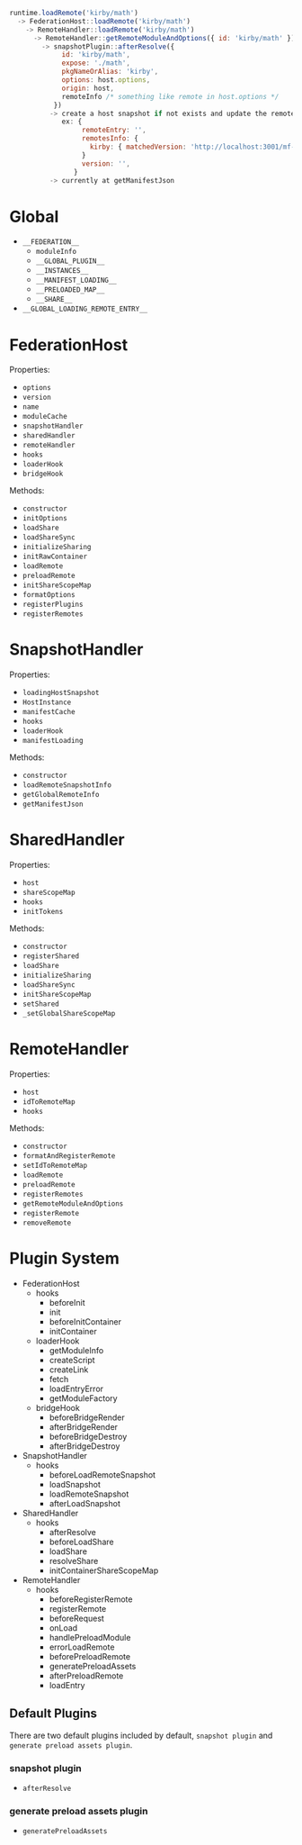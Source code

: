 ```js
runtime.loadRemote('kirby/math')
  -> FederationHost::loadRemote('kirby/math')
    -> RemoteHandler::loadRemote('kirby/math')
      -> RemoteHandler::getRemoteModuleAndOptions({ id: 'kirby/math' })
        -> snapshotPlugin::afterResolve({
             id: 'kirby/math',
             expose: './math',
             pkgNameOrAlias: 'kirby',
             options: host.options,
             origin: host,
             remoteInfo /* something like remote in host.options */
           })
          -> create a host snapshot if not exists and update the remote info
             ex: {
                  remoteEntry: '',
                  remotesInfo: {
                    kirby: { matchedVersion: 'http://localhost:3001/mf-manifest.json' },
                  }
                  version: '',
                }
          -> currently at getManifestJson
```

# Global

- `__FEDERATION__`
  - `moduleInfo`
  - `__GLOBAL_PLUGIN__`
  - `__INSTANCES__`
  - `__MANIFEST_LOADING__`
  - `__PRELOADED_MAP__`
  - `__SHARE__`
- `__GLOBAL_LOADING_REMOTE_ENTRY__`

# FederationHost

Properties:

- `options`
- `version`
- `name`
- `moduleCache`
- `snapshotHandler`
- `sharedHandler`
- `remoteHandler`
- `hooks`
- `loaderHook`
- `bridgeHook`

Methods:

- `constructor`
- `initOptions`
- `loadShare`
- `loadShareSync`
- `initializeSharing`
- `initRawContainer`
- `loadRemote`
- `preloadRemote`
- `initShareScopeMap`
- `formatOptions`
- `registerPlugins`
- `registerRemotes`

# SnapshotHandler

Properties:

- `loadingHostSnapshot`
- `HostInstance`
- `manifestCache`
- `hooks`
- `loaderHook`
- `manifestLoading`

Methods:

- `constructor`
- `loadRemoteSnapshotInfo`
- `getGlobalRemoteInfo`
- `getManifestJson`

# SharedHandler

Properties:

- `host`
- `shareScopeMap`
- `hooks`
- `initTokens`

Methods:

- `constructor`
- `registerShared`
- `loadShare`
- `initializeSharing`
- `loadShareSync`
- `initShareScopeMap`
- `setShared`
- `_setGlobalShareScopeMap`

# RemoteHandler

Properties:

- `host`
- `idToRemoteMap`
- `hooks`

Methods:

- `constructor`
- `formatAndRegisterRemote`
- `setIdToRemoteMap`
- `loadRemote`
- `preloadRemote`
- `registerRemotes`
- `getRemoteModuleAndOptions`
- `registerRemote`
- `removeRemote`

# Plugin System

- FederationHost
  - hooks
    - beforeInit
    - init
    - beforeInitContainer
    - initContainer
  - loaderHook
    - getModuleInfo
    - createScript
    - createLink
    - fetch
    - loadEntryError
    - getModuleFactory
  - bridgeHook
    - beforeBridgeRender
    - afterBridgeRender
    - beforeBridgeDestroy
    - afterBridgeDestroy
- SnapshotHandler
  - hooks
    - beforeLoadRemoteSnapshot
    - loadSnapshot
    - loadRemoteSnapshot
    - afterLoadSnapshot
- SharedHandler
  - hooks
    - afterResolve
    - beforeLoadShare
    - loadShare
    - resolveShare
    - initContainerShareScopeMap
- RemoteHandler
  - hooks
    - beforeRegisterRemote
    - registerRemote
    - beforeRequest
    - onLoad
    - handlePreloadModule
    - errorLoadRemote
    - beforePreloadRemote
    - generatePreloadAssets
    - afterPreloadRemote
    - loadEntry

## Default Plugins

There are two default plugins included by default, `snapshot plugin` and `generate preload assets plugin`.

### snapshot plugin

- `afterResolve`

### generate preload assets plugin

- `generatePreloadAssets`
